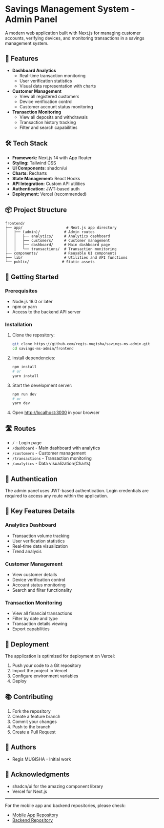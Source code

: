 # Savings Management System - Admin Panel

A modern web application built with Next.js for managing customer accounts, verifying devices, and monitoring transactions in a savings management system.

## 🚀 Features

- **Dashboard Analytics**
  - Real-time transaction monitoring
  - User verification statistics
  - Visual data representation with charts
- **Customer Management**
  - View all registered customers
  - Device verification control
  - Customer account status monitoring
- **Transaction Monitoring**
  - View all deposits and withdrawals
  - Transaction history tracking
  - Filter and search capabilities

## 🛠️ Tech Stack

- **Framework:** Next.js 14 with App Router
- **Styling:** Tailwind CSS
- **UI Components:** shadcn/ui
- **Charts:** Recharts
- **State Management:** React Hooks
- **API Integration:** Custom API utilities
- **Authentication:** JWT-based auth
- **Deployment:** Vercel (recommended)

## 📦 Project Structure

```
frontend/
├── app/                    # Next.js app directory
│   ├── (admin)/           # Admin routes
│   │   ├── analytics/     # Analytics dashboard
│   │   ├── customers/     # Customer management
│   │   ├── dashboard/     # Main dashboard page
│   │   └── transactions/  # Transaction monitoring
├── components/            # Reusable UI components
├── lib/                   # Utilities and API functions
└── public/               # Static assets
```

## 🚦 Getting Started

### Prerequisites

- Node.js 18.0 or later
- npm or yarn
- Access to the backend API server

### Installation

1. Clone the repository:

   ```bash
   git clone https://github.com/regis-mugisha/savings-ms-admin.git
   cd savings-ms-admin/frontend
   ```

2. Install dependencies:

   ```bash
   npm install
   # or
   yarn install
   ```

3. Start the development server:

   ```bash
   npm run dev
   # or
   yarn dev
   ```

4. Open [http://localhost:3000](http://localhost:3000) in your browser

## 🛣️ Routes

- `/` - Login page
- `/dashboard` - Main dashboard with analytics
- `/customers` - Customer management
- `/transactions` - Transaction monitoring
- `/analytics` - Data visualization(Charts)

## 🔐 Authentication

The admin panel uses JWT-based authentication. Login credentials are required to access any route within the application.

## 🎯 Key Features Details

### Analytics Dashboard

- Transaction volume tracking
- User verification statistics
- Real-time data visualization
- Trend analysis

### Customer Management

- View customer details
- Device verification control
- Account status monitoring
- Search and filter functionality

### Transaction Monitoring

- View all financial transactions
- Filter by date and type
- Transaction details viewing
- Export capabilities

## 🚀 Deployment

The application is optimized for deployment on Vercel:

1. Push your code to a Git repository
2. Import the project in Vercel
3. Configure environment variables
4. Deploy

## 📚 Contributing

1. Fork the repository
2. Create a feature branch
3. Commit your changes
4. Push to the branch
5. Create a Pull Request

## 👥 Authors

- Regis MUGISHA - Initial work

## 🙏 Acknowledgments

- shadcn/ui for the amazing component library
- Vercel for Next.js

---

For the mobile app and backend repositories, please check:

- [Mobile App Repository](https://github.com/regis-mugisha/savings-ms-client/tree/main/mobile)
- [Backend Repository](https://github.com/regis-mugisha/savings-ms-client/tree/main/backend)
